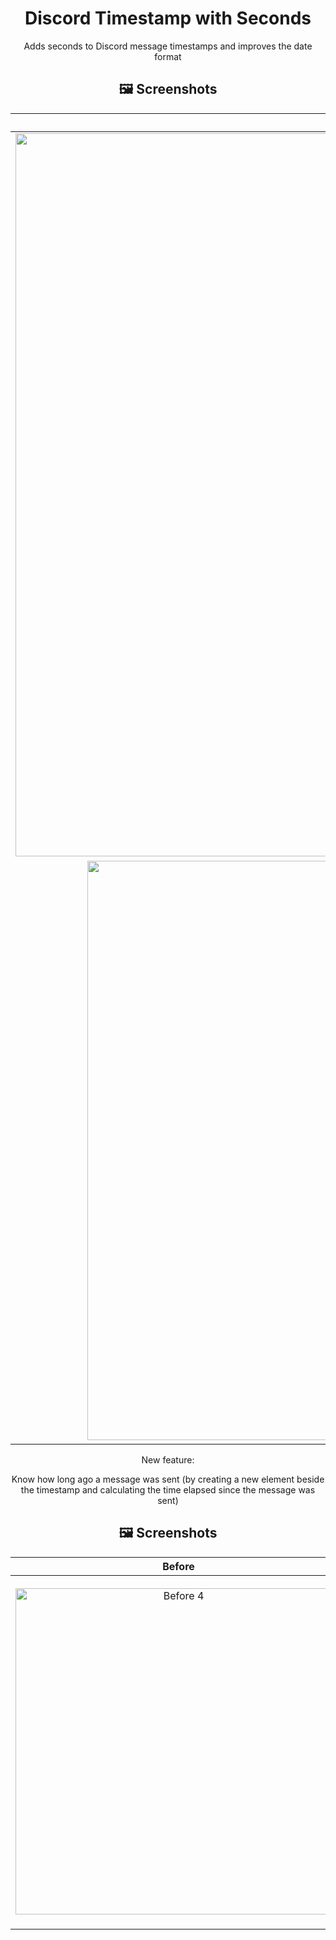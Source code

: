 <div align="center">

# Discord Timestamp with Seconds
Adds seconds to Discord message timestamps and improves the date format

## 🖼️ Screenshots
| **Before** | **After** |
|     :---:      |     :---:      |
| <img width="1157" alt="Before 1" src="https://user-images.githubusercontent.com/122677421/226656774-b0a0c875-2842-460f-a872-e11bbcfe94ac.png"> | <img width="922" alt="After 1" src="https://user-images.githubusercontent.com/122677421/226656968-5930d158-398e-4742-bb37-cf729e572cd2.png">
| <img width="927" alt="Before 2" src="https://user-images.githubusercontent.com/122677421/226657261-0c031aff-df3c-4ecf-b283-acf1a7faf786.png"> | <img width="930" alt="After 2" src="https://user-images.githubusercontent.com/122677421/226657291-e96e7308-5c54-4c10-8d98-bbba6d29805a.png">

New feature:

Know how long ago a message was sent (by creating a new element beside the timestamp and calculating the time elapsed since the message was sent)


## 🖼️ Screenshots
| **Before** | **After** |
|     :---:      |     :---:      |
| <img width="522" alt="Before 4" src="https://user-images.githubusercontent.com/122677421/226815281-daab02fc-8352-4013-ab68-3295223d8008.png"> | <img width="559" alt="After 4" src="https://user-images.githubusercontent.com/122677421/226815389-57f5fae3-6412-4dc0-aee6-b58c8a18c7e8.png">
